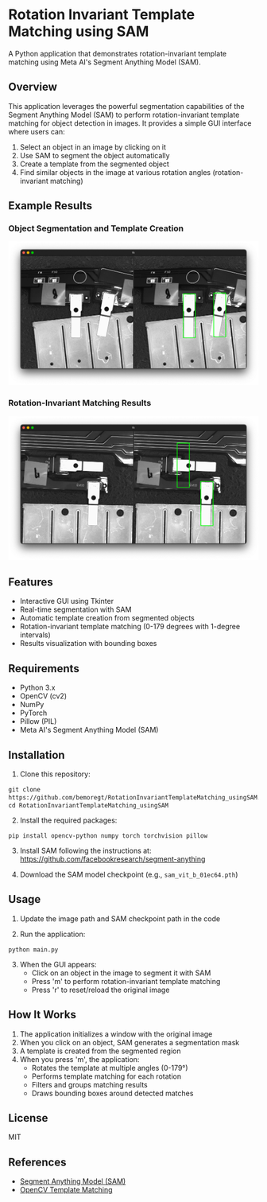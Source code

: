 # Rotation Invariant Template Matching using SAM

A Python application that demonstrates rotation-invariant template matching using Meta AI's Segment Anything Model (SAM).

## Overview

This application leverages the powerful segmentation capabilities of the Segment Anything Model (SAM) to perform rotation-invariant template matching for object detection in images. It provides a simple GUI interface where users can:

1. Select an object in an image by clicking on it
2. Use SAM to segment the object automatically
3. Create a template from the segmented object
4. Find similar objects in the image at various rotation angles (rotation-invariant matching)

## Example Results

### Object Segmentation and Template Creation
![Segmentation Example](ScrShot_37.png)

### Rotation-Invariant Matching Results
![Matching Results](ScrShot_38.png)

## Features

- Interactive GUI using Tkinter
- Real-time segmentation with SAM
- Automatic template creation from segmented objects
- Rotation-invariant template matching (0-179 degrees with 1-degree intervals)
- Results visualization with bounding boxes

## Requirements

- Python 3.x
- OpenCV (cv2)
- NumPy
- PyTorch
- Pillow (PIL)
- Meta AI's Segment Anything Model (SAM)

## Installation

1. Clone this repository:
```
git clone https://github.com/bemoregt/RotationInvariantTemplateMatching_usingSAM.git
cd RotationInvariantTemplateMatching_usingSAM
```

2. Install the required packages:
```
pip install opencv-python numpy torch torchvision pillow
```

3. Install SAM following the instructions at: https://github.com/facebookresearch/segment-anything

4. Download the SAM model checkpoint (e.g., `sam_vit_b_01ec64.pth`)

## Usage

1. Update the image path and SAM checkpoint path in the code

2. Run the application:
```
python main.py
```

3. When the GUI appears:
   - Click on an object in the image to segment it with SAM
   - Press 'm' to perform rotation-invariant template matching
   - Press 'r' to reset/reload the original image

## How It Works

1. The application initializes a window with the original image
2. When you click on an object, SAM generates a segmentation mask
3. A template is created from the segmented region
4. When you press 'm', the application:
   - Rotates the template at multiple angles (0-179°)
   - Performs template matching for each rotation
   - Filters and groups matching results
   - Draws bounding boxes around detected matches

## License

MIT

## References

- [Segment Anything Model (SAM)](https://github.com/facebookresearch/segment-anything)
- [OpenCV Template Matching](https://docs.opencv.org/4.x/d4/dc6/tutorial_py_template_matching.html)
